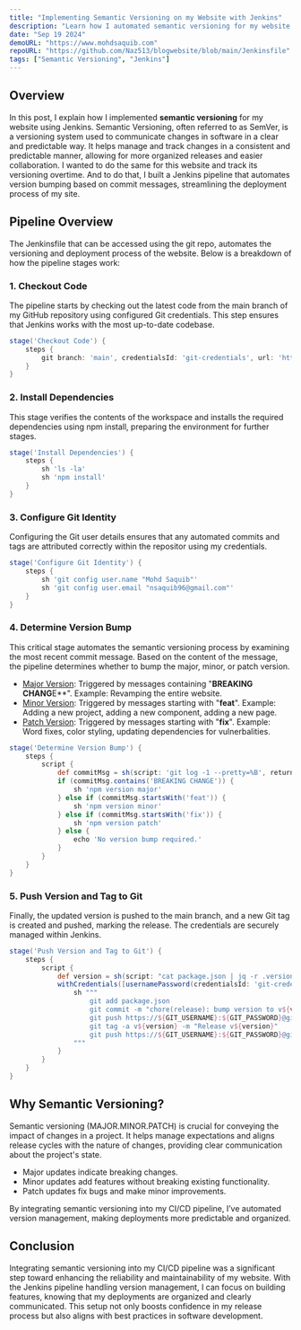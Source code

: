 ```yaml
---
title: "Implementing Semantic Versioning on my Website with Jenkins"
description: "Learn how I automated semantic versioning for my website using a Jenkins pipeline."
date: "Sep 19 2024"
demoURL: "https://www.mohdsaquib.com"
repoURL: "https://github.com/Naz513/blogwebsite/blob/main/Jenkinsfile"
tags: ["Semantic Versioning", "Jenkins"]
---
```


## Overview

In this post, I explain how I implemented **semantic versioning** for my website using Jenkins. Semantic Versioning, often referred to as SemVer, is a versioning system used to communicate changes in software in a clear and predictable way. It helps manage and track changes in a consistent and predictable manner, allowing for more organized releases and easier collaboration. I wanted to do the same for this website and track its versioning overtime. And to do that, I built a Jenkins pipeline that automates version bumping based on commit messages, streamlining the deployment process of my site.

## Pipeline Overview

The Jenkinsfile that can be accessed using the git repo, automates the versioning and deployment process of the website. Below is a breakdown of how the pipeline stages work:

### 1. Checkout Code

The pipeline starts by checking out the latest code from the main branch of my GitHub repository using configured Git credentials. This step ensures that Jenkins works with the most up-to-date codebase.

```groovy
stage('Checkout Code') {
    steps {
        git branch: 'main', credentialsId: 'git-credentials', url: 'https://github.com/Naz513/blogwebsite.git'
    }
}
```

### 2. Install Dependencies

This stage verifies the contents of the workspace and installs the required dependencies using npm install, preparing the environment for further stages.

```groovy
stage('Install Dependencies') {
    steps {
        sh 'ls -la'
        sh 'npm install'
    }
}
```

### 3. Configure Git Identity

Configuring the Git user details ensures that any automated commits and tags are attributed correctly within the repositor using my credentials.

```groovy
stage('Configure Git Identity') {
    steps {
        sh 'git config user.name "Mohd Saquib"'
        sh 'git config user.email "nsaquib96@gmail.com"'
    }
}
```

### 4. Determine Version Bump

This critical stage automates the semantic versioning process by examining the most recent commit message. Based on the content of the message, the pipeline determines whether to bump the major, minor, or patch version.

- <ins>Major Version</ins>: Triggered by messages containing "**BREAKING CHANG**E**". Example: Revamping the entire website.
- <ins>Minor Version</ins>: Triggered by messages starting with "**feat**". Example: Adding a new project, adding a new component, adding a new page.
- <ins>Patch Version</ins>: Triggered by messages starting with "**fix**". Example: Word fixes, color styling, updating dependencies for vulnerbalities.

```groovy
stage('Determine Version Bump') {
    steps {
        script {
            def commitMsg = sh(script: 'git log -1 --pretty=%B', returnStdout: true).trim()
            if (commitMsg.contains('BREAKING CHANGE')) {
                sh 'npm version major'
            } else if (commitMsg.startsWith('feat')) {
                sh 'npm version minor'
            } else if (commitMsg.startsWith('fix')) {
                sh 'npm version patch'
            } else {
                echo 'No version bump required.'
            }
        }
    }
}
```

### 5. Push Version and Tag to Git

Finally, the updated version is pushed to the main branch, and a new Git tag is created and pushed, marking the release. The credentials are securely managed within Jenkins.

```groovy
stage('Push Version and Tag to Git') {
    steps {
        script {
            def version = sh(script: "cat package.json | jq -r .version", returnStdout: true).trim()
            withCredentials([usernamePassword(credentialsId: 'git-credentials', passwordVariable: 'GIT_PASSWORD', usernameVariable: 'GIT_USERNAME')]) {
                sh """
                    git add package.json
                    git commit -m "chore(release): bump version to v${version}" || true
                    git push https://${GIT_USERNAME}:${GIT_PASSWORD}@github.com/Naz513/blogwebsite.git main
                    git tag -a v${version} -m "Release v${version}"
                    git push https://${GIT_USERNAME}:${GIT_PASSWORD}@github.com/Naz513/blogwebsite.git v${version}
                """
            }
        }
    }
}
```

## Why Semantic Versioning?

Semantic versioning (MAJOR.MINOR.PATCH) is crucial for conveying the impact of changes in a project. It helps manage expectations and aligns release cycles with the nature of changes, providing clear communication about the project's state.

- Major updates indicate breaking changes.
- Minor updates add features without breaking existing functionality.
- Patch updates fix bugs and make minor improvements.

By integrating semantic versioning into my CI/CD pipeline, I’ve automated version management, making deployments more predictable and organized.

## Conclusion

Integrating semantic versioning into my CI/CD pipeline was a significant step toward enhancing the reliability and maintainability of my website. With the Jenkins pipeline handling version management, I can focus on building features, knowing that my deployments are organized and clearly communicated. This setup not only boosts confidence in my release process but also aligns with best practices in software development.
